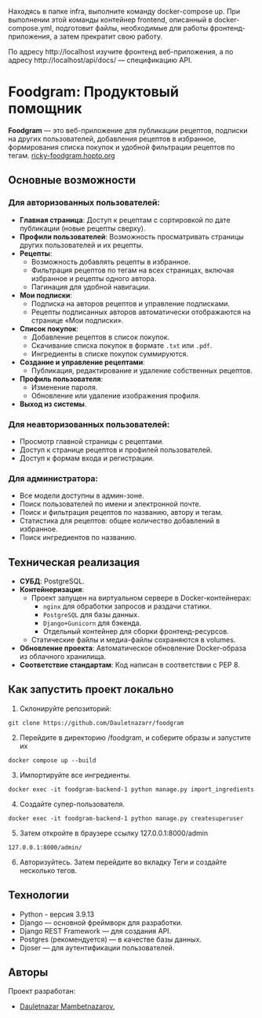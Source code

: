 Находясь в папке infra, выполните команду docker-compose up. При выполнении этой команды контейнер frontend, описанный в docker-compose.yml, подготовит файлы, необходимые для работы фронтенд-приложения, а затем прекратит свою работу.

По адресу http://localhost изучите фронтенд веб-приложения, а по адресу http://localhost/api/docs/ — спецификацию API.

# Foodgram: Продуктовый помощник

**Foodgram** — это веб-приложение для публикации рецептов, подписки на других пользователей, добавления рецептов в избранное, формирования списка покупок и удобной фильтрации рецептов по тегам.
[ricky-foodgram.hopto.org](https://ricky-foodgram.hopto.org/)

## Основные возможности

### Для авторизованных пользователей:
- **Главная страница**: Доступ к рецептам с сортировкой по дате публикации (новые рецепты сверху).
- **Профили пользователей**: Возможность просматривать страницы других пользователей и их рецепты.
- **Рецепты**: 
  - Возможность добавлять рецепты в избранное.
  - Фильтрация рецептов по тегам на всех страницах, включая избранное и рецепты одного автора.
  - Пагинация для удобной навигации.
- **Мои подписки**:
  - Подписка на авторов рецептов и управление подписками.
  - Рецепты подписанных авторов автоматически отображаются на странице «Мои подписки».
- **Список покупок**:
  - Добавление рецептов в список покупок.
  - Скачивание списка покупок в формате `.txt` или `.pdf`.
  - Ингредиенты в списке покупок суммируются.
- **Создание и управление рецептами**:
  - Публикация, редактирование и удаление собственных рецептов.
- **Профиль пользователя**:
  - Изменение пароля.
  - Обновление или удаление изображения профиля.
- **Выход из системы**.

### Для неавторизованных пользователей:
- Просмотр главной страницы с рецептами.
- Доступ к странице рецептов и профилей пользователей.
- Доступ к формам входа и регистрации.

### Для администратора:
- Все модели доступны в админ-зоне.
- Поиск пользователей по имени и электронной почте.
- Поиск и фильтрация рецептов по названию, автору и тегам.
- Статистика для рецептов: общее количество добавлений в избранное.
- Поиск ингредиентов по названию.

## Техническая реализация

- **СУБД**: PostgreSQL.
- **Контейнеризация**:
  - Проект запущен на виртуальном сервере в Docker-контейнерах:
    - `nginx` для обработки запросов и раздачи статики.
    - `PostgreSQL` для базы данных.
    - `Django+Gunicorn` для бэкенда.
    - Отдельный контейнер для сборки фронтенд-ресурсов.
  - Статические файлы и медиа-файлы сохраняются в volumes.
- **Обновление проекта**: Автоматическое обновление Docker-образа из облачного хранилища.
- **Соответствие стандартам**: Код написан в соответствии с PEP 8.

## Как запустить проект локально

1. Склонируйте репозиторий:
  ```
  git clone https://github.com/Dauletnazarr/foodgram
  ```


2. Перейдите в директорию /foodgram, и соберите образы и запустите их
  ```
  docker compose up --build
  ```
3. Импортируйте все ингредиенты.
  ```
  docker exec -it foodgram-backend-1 python manage.py import_ingredients
  ```
4. Создайте супер-пользователя.
```
docker exec -it foodgram-backend-1 python manage.py createsuperuser
```

5. Затем откройте в браузере ссылку 127.0.0.1:8000/admin
  ```
  127.0.0.1:8000/admin/
  ```
6. Авторизуйтесь. Затем перейдите во вкладку Теги и создайте несколько тегов.

## Технологии
* Python - версия 3.9.13
* Django — основной фреймворк для разработки.
* Django REST Framework — для создания API.
* Postgres (рекомендуется) — в качестве базы данных.
* Djoser — для аутентификации пользователей.
## Авторы
Проект разработан:
* [Dauletnazar Mambetnazarov.](https://github.com/Dauletnazarr/)
